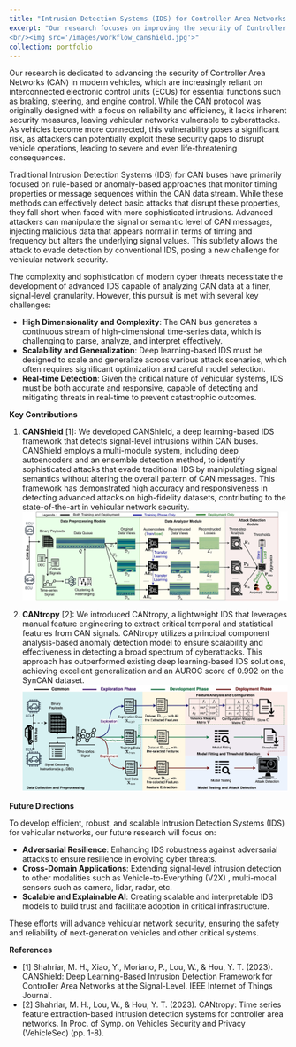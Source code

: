 ```yaml
---
title: "Intrusion Detection Systems (IDS) for Controller Area Networks (CAN) Bus"
excerpt: "Our research focuses on improving the security of Controller Area Networks (CAN) in modern vehicles, which are increasingly dependent on interconnected electronic control units (ECUs) for critical functions. The CAN protocol, designed for reliability and efficiency, lacks built-in security measures, making it vulnerable to sophisticated cyberattacks that exploit these gaps. Traditional IDS methods, which monitor timing and message sequences, are inadequate against advanced attacks that manipulate signal semantics. Our work addresses these challenges by developing detection systems that can identify such subtle intrusions, enhancing the overall security of vehicular networks.
<br/><img src='/images/workflow_canshield.jpg'>"
collection: portfolio
---
```


Our research is dedicated to advancing the security of Controller Area Networks (CAN) in modern vehicles, which are increasingly reliant on interconnected electronic control units (ECUs) for essential functions such as braking, steering, and engine control. While the CAN protocol was originally designed with a focus on reliability and efficiency, it lacks inherent security measures, leaving vehicular networks vulnerable to cyberattacks. As vehicles become more connected, this vulnerability poses a significant risk, as attackers can potentially exploit these security gaps to disrupt vehicle operations, leading to severe and even life-threatening consequences.

Traditional Intrusion Detection Systems (IDS) for CAN buses have primarily focused on rule-based or anomaly-based approaches that monitor timing properties or message sequences within the CAN data stream. While these methods can effectively detect basic attacks that disrupt these properties, they fall short when faced with more sophisticated intrusions. Advanced attackers can manipulate the signal or semantic level of CAN messages, injecting malicious data that appears normal in terms of timing and frequency but alters the underlying signal values. This subtlety allows the attack to evade detection by conventional IDS, posing a new challenge for vehicular network security.

The complexity and sophistication of modern cyber threats necessitate the development of advanced IDS capable of analyzing CAN data at a finer, signal-level granularity. However, this pursuit is met with several key challenges:

- **High Dimensionality and Complexity**: The CAN bus generates a continuous stream of high-dimensional time-series data, which is challenging to parse, analyze, and interpret effectively.
- **Scalability and Generalization**: Deep learning-based IDS must be designed to scale and generalize across various attack scenarios, which often requires significant optimization and careful model selection.
- **Real-time Detection**: Given the critical nature of vehicular systems, IDS must be both accurate and responsive, capable of detecting and mitigating threats in real-time to prevent catastrophic outcomes.

**Key Contributions**

1. **CANShield** [1]: We developed CANShield, a deep learning-based IDS framework that detects signal-level intrusions within CAN buses. CANShield employs a multi-module system, including deep autoencoders and an ensemble detection method, to identify sophisticated attacks that evade traditional IDS by manipulating signal semantics without altering the overall pattern of CAN messages. This framework has demonstrated high accuracy and responsiveness in detecting advanced attacks on high-fidelity datasets, contributing to the state-of-the-art in vehicular network security.
<br/><img src='/images/workflow_canshield.jpg'>


2. **CANtropy** [2]: We introduced CANtropy, a lightweight IDS that leverages manual feature engineering to extract critical temporal and statistical features from CAN signals. CANtropy utilizes a principal component analysis-based anomaly detection model to ensure scalability and effectiveness in detecting a broad spectrum of cyberattacks. This approach has outperformed existing deep learning-based IDS solutions, achieving excellent generalization and an AUROC score of 0.992 on the SynCAN dataset.
<br/><img src='/images/workflow_cantropy.jpg'>

**Future Directions**

To develop efficient, robust, and scalable Intrusion Detection Systems (IDS) for vehicular networks, our future research will focus on:
- **Adversarial Resilience**: Enhancing IDS robustness against adversarial attacks to ensure resilience in evolving cyber threats.
- **Cross-Domain Applications**: Extending signal-level intrusion detection to other modalities such as Vehicle-to-Everything (V2X) , multi-modal sensors such as camera, lidar, radar, etc.
- **Scalable and Explainable AI**: Creating scalable and interpretable IDS models to build trust and facilitate adoption in critical infrastructure.

These efforts will advance vehicular network security, ensuring the safety and reliability of next-generation vehicles and other critical systems.

**References**
- [1] Shahriar, M. H., Xiao, Y., Moriano, P., Lou, W., & Hou, Y. T. (2023). CANShield: Deep Learning-Based Intrusion Detection Framework for Controller Area Networks at the Signal-Level. IEEE Internet of Things Journal.
- [2] Shahriar, M. H., Lou, W., & Hou, Y. T. (2023). CANtropy: Time series feature extraction-based intrusion detection systems for controller area networks. In Proc. of Symp. on Vehicles Security and Privacy (VehicleSec) (pp. 1-8). 
